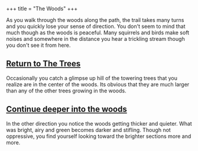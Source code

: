 +++
title = "The Woods"
+++

As you walk through the woods along the path, the trail
takes many turns and you quickly lose your sense of
direction. You don't seem to mind that much though as the
woods is peaceful. Many squirrels and birds make soft noises
and somewhere in the distance you hear a trickling stream
though you don't see it from here.

## [Return to The Trees](@/_index.md)
Occasionally you catch a glimpse up hill of the towering
trees that you realize are in the center of the woods. Its
obvious that they are much larger than any of the other
trees growing in the woods.

## [Continue deeper into the woods](@/deeper.md)
In the other direction you notice the woods getting thicker
and quieter. What was bright, airy and green becomes darker
and stifling. Though not oppressive, you find yourself
looking toward the brighter sections more and more.
